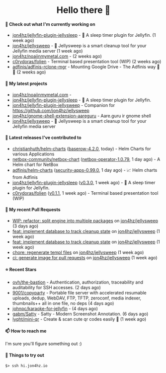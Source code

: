 <h1 align=center>Hello there 👋</h1>

#### 👷 Check out what I'm currently working on

- [jon4hz/jellyfin-plugin-jellysleep](https://github.com/jon4hz/jellyfin-plugin-jellysleep) - 🌙 A sleep timer plugin for Jellyfin. (1 week ago)
- [jon4hz/jellysweep](https://github.com/jon4hz/jellysweep) - 🧹 Jellysweep is a smart cleanup tool for your Jellyfin media server (1 week ago)
- [jon4hz/noaiinmymetal.com](https://github.com/jon4hz/noaiinmymetal.com) -  (2 weeks ago)
- [c0rydoras/folien](https://github.com/c0rydoras/folien) - Terminal based presentation tool (WIP) (2 weeks ago)
- [adfinis/adfinis-rclone-mgr](https://github.com/adfinis/adfinis-rclone-mgr) - Mounting Google Drive - The Adfinis way 🧙✨ (2 weeks ago)

#### 🌱 My latest projects

- [jon4hz/noaiinmymetal.com](https://github.com/jon4hz/noaiinmymetal.com) - 
- [jon4hz/jellyfin-plugin-jellysleep](https://github.com/jon4hz/jellyfin-plugin-jellysleep) - 🌙 A sleep timer plugin for Jellyfin.
- [jon4hz/jellyfin-plugin-jellysweep](https://github.com/jon4hz/jellyfin-plugin-jellysweep) - Companion for https://github.com/jon4hz/jellysweep
- [jon4hz/gnome-shell-extension-aareguru](https://github.com/jon4hz/gnome-shell-extension-aareguru) - Aare.guru ir gnome shell
- [jon4hz/jellysweep](https://github.com/jon4hz/jellysweep) - 🧹 Jellysweep is a smart cleanup tool for your Jellyfin media server

#### 🔭 Latest releases I've contributed to

- [christianhuth/helm-charts](https://github.com/christianhuth/helm-charts) ([baserow-4.2.0](https://github.com/christianhuth/helm-charts/releases/tag/baserow-4.2.0), today) - Helm Charts for various Applications
- [netbox-community/netbox-chart](https://github.com/netbox-community/netbox-chart) ([netbox-operator-1.0.79](https://github.com/netbox-community/netbox-chart/releases/tag/netbox-operator-1.0.79), 1 day ago) - A Helm chart for NetBox
- [adfinis/helm-charts](https://github.com/adfinis/helm-charts) ([security-apps-0.99.0](https://github.com/adfinis/helm-charts/releases/tag/security-apps-0.99.0), 1 day ago) - 📈 Helm charts from Adfinis
- [jon4hz/jellyfin-plugin-jellysleep](https://github.com/jon4hz/jellyfin-plugin-jellysleep) ([v0.3.0](https://github.com/jon4hz/jellyfin-plugin-jellysleep/releases/tag/v0.3.0), 1 week ago) - 🌙 A sleep timer plugin for Jellyfin.
- [c0rydoras/folien](https://github.com/c0rydoras/folien) ([v0.1.1](https://github.com/c0rydoras/folien/releases/tag/v0.1.1), 1 week ago) - Terminal based presentation tool (WIP)

#### 🔨 My recent Pull Requests

- [WIP: refactor: split engine into multiple packages](https://github.com/jon4hz/jellysweep/pull/74) on [jon4hz/jellysweep](https://github.com/jon4hz/jellysweep) (3 days ago)
- [feat: implement database to track cleanup state](https://github.com/jon4hz/jellysweep/pull/70) on [jon4hz/jellysweep](https://github.com/jon4hz/jellysweep) (1 week ago)
- [feat: implement database to track cleanup state](https://github.com/jon4hz/jellysweep/pull/69) on [jon4hz/jellysweep](https://github.com/jon4hz/jellysweep) (1 week ago)
- [chore: regenerate templ files](https://github.com/jon4hz/jellysweep/pull/68) on [jon4hz/jellysweep](https://github.com/jon4hz/jellysweep) (1 week ago)
- [ci: generate image for pull requests](https://github.com/jon4hz/jellysweep/pull/67) on [jon4hz/jellysweep](https://github.com/jon4hz/jellysweep) (1 week ago)

#### ⭐ Recent Stars

- [ovh/the-bastion](https://github.com/ovh/the-bastion) - Authentication, authorization, traceability and auditability for SSH accesses. (2 days ago)
- [9001/copyparty](https://github.com/9001/copyparty) - Portable file server with accelerated resumable uploads, dedup, WebDAV, FTP, TFTP, zeroconf, media indexer, thumbnails&#43;&#43; all in one file, no deps (4 days ago)
- [johnpc/karaoke-for-jellyfin](https://github.com/johnpc/karaoke-for-jellyfin) -  (4 days ago)
- [gabm/Satty](https://github.com/gabm/Satty) - Satty - Modern Screenshot Annotation. (6 days ago)
- [lyqht/mini-qr](https://github.com/lyqht/mini-qr) - Create &amp; scan cute qr codes easily 👾 (1 week ago)

#### 📫 How to reach me
I'm sure you'll figure something out :)

#### 👀 Things to try out
```
$> ssh hi.jon4hz.io
```